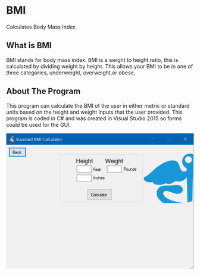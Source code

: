# BMI
Calculates Body Mass Index


## What is BMI
BMI stands for body mass index. BMI is a weight to height ratio, this is calculated by dividing weight by height. This allows your BMI to be in one of three categories, underweight, overweight,or obese.

## About The Program
This program can calculate the BMI of the user in either metric or standard units based on the height and weight inputs that the user provided. This program is coded in C# and was created in Visual Studio 2015 so forms could be used for the GUI.


![alt text](Screenshots/bmi-2.PNG)
